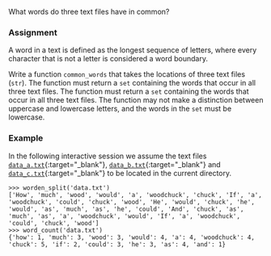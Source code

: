What words do three text files have in common?

### Assignment

A word in a text is defined as the longest sequence of letters, where every character that is not a letter is considered a word boundary.

Write a function `common_words` that takes the locations of three text files (`str`). The function must return a `set` containing the words that occur in all three text files. The function must return a `set` containing the words that occur in all three text files. The function may not make a distinction between uppercase and lowercase letters, and the words in the `set` must be lowercase.

### Example

In the following interactive session we assume the text files [`data_a.txt`](media/data/data_a.txt){:target="_blank"}, [`data_b.txt`](media/data/data_b.txt){:target="_blank"} and [`data_c.txt`](media/data/data_c.txt){:target="_blank"} to be located in the current directory.

```console?lang=python&prompt=>>>
>>> worden_split('data.txt')
['How', 'much', 'wood', 'would', 'a', 'woodchuck', 'chuck', 'If', 'a', 'woodchuck', 'could', 'chuck', 'wood', 'He', 'would', 'chuck', 'he', 'would', 'as', 'much', 'as', 'he', 'could', 'And', 'chuck', 'as', 'much', 'as', 'a', 'woodchuck', 'would', 'If', 'a', 'woodchuck', 'could', 'chuck', 'wood']
>>> word_count('data.txt')
{'how': 1, 'much': 3, 'wood': 3, 'would': 4, 'a': 4, 'woodchuck': 4, 'chuck': 5, 'if': 2, 'could': 3, 'he': 3, 'as': 4, 'and': 1}
```
